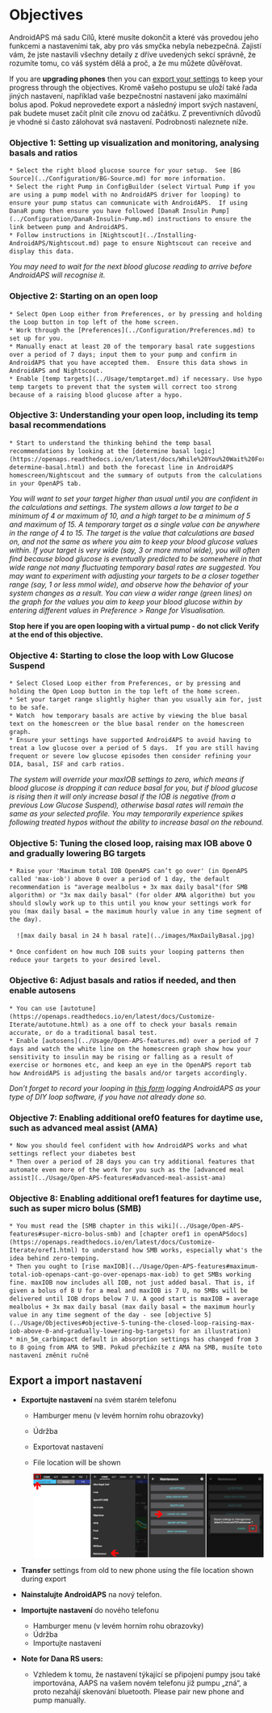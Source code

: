 # Objectives

AndroidAPS má sadu Cílů, které musíte dokončit a které vás provedou jeho funkcemi a nastaveními tak, aby pro vás smyčka nebyla nebezpečná. Zajistí vám, že jste nastavili všechny detaily z dříve uvedených sekcí správně, že rozumíte tomu, co váš systém dělá a proč, a že mu můžete důvěřovat.

If you are **upgrading phones** then you can [export your settings](../Usage/Objectives#export-import-settings) to keep your progress through the objectives. Kromě vašeho postupu se uloží také řada jiných nastavení, například vaše bezpečnostní nastavení jako maximální bolus apod. Pokud neprovedete export a následný import svých nastavení, pak budete muset začít plnit cíle znovu od začátku. Z preventivních důvodů je vhodné si často zálohovat svá nastavení. Podrobnosti naleznete níže.  

### Objective 1: Setting up visualization and monitoring, analysing basals and ratios

    * Select the right blood glucose source for your setup.  See [BG Source](../Configuration/BG-Source.md) for more information.
    * Select the right Pump in ConfigBuilder (select Virtual Pump if you are using a pump model with no AndroidAPS driver for looping) to ensure your pump status can communicate with AndroidAPS.  If using DanaR pump then ensure you have followed [DanaR Insulin Pump](../Configuration/DanaR-Insulin-Pump.md) instructions to ensure the link between pump and AndroidAPS.
    * Follow instructions in [Nightscout](../Installing-AndroidAPS/Nightscout.md) page to ensure Nightscout can receive and display this data.
    

*You may need to wait for the next blood glucose reading to arrive before AndroidAPS will recognise it.*

### Objective 2: Starting on an open loop

    * Select Open Loop either from Preferences, or by pressing and holding the Loop button in top left of the home screen.
    * Work through the [Preferences](../Configuration/Preferences.md) to set up for you.
    * Manually enact at least 20 of the temporary basal rate suggestions over a period of 7 days; input them to your pump and confirm in AndroidAPS that you have accepted them.  Ensure this data shows in AndroidAPS and Nightscout.
    * Enable [temp targets](../Usage/temptarget.md) if necessary. Use hypo temp targets to prevent that the system will correct too strong because of a raising blood glucose after a hypo. 
    

### Objective 3: Understanding your open loop, including its temp basal recommendations

    * Start to understand the thinking behind the temp basal recommendations by looking at the [determine basal logic](https://openaps.readthedocs.io/en/latest/docs/While%20You%20Wait%20For%20Gear/Understand-determine-basal.html) and both the forecast line in AndroidAPS homescreen/Nightscout and the summary of outputs from the calculations in your OpenAPS tab.
    

*You will want to set your target higher than usual until you are confident in the calculations and settings. The system allows a low target to be a minimum of 4 or maximum of 10, and a high target to be a minimum of 5 and maximum of 15. A temporary target as a single value can be anywhere in the range of 4 to 15. The target is the value that calculations are based on, and not the same as where you aim to keep your blood glucose values within. If your target is very wide (say, 3 or more mmol wide), you will often find because blood glucose is eventually predicted to be somewhere in that wide range not many fluctuating temporary basal rates are suggested. You may want to experiment with adjusting your targets to be a closer together range (say, 1 or less mmol wide), and observe how the behavior of your system changes as a result. You can view a wider range (green lines) on the graph for the values you aim to keep your blood glucose within by entering different values in Preference > Range for Visualisation.*

**Stop here if you are open looping with a virtual pump - do not click Verify at the end of this objective.**

### Objective 4: Starting to close the loop with Low Glucose Suspend

    * Select Closed Loop either from Preferences, or by pressing and holding the Open Loop button in the top left of the home screen.
    * Set your target range slightly higher than you usually aim for, just to be safe.
    * Watch  how temporary basals are active by viewing the blue basal text on the homescreen or the blue basal render on the homescreen graph.
    * Ensure your settings have supported AndroidAPS to avoid having to treat a low glucose over a period of 5 days.  If you are still having frequent or severe low glucose episodes then consider refining your DIA, basal, ISF and carb ratios.
    

*The system will override your maxIOB settings to zero, which means if blood glucose is dropping it can reduce basal for you, but if blood glucose is rising then it will only increase basal if the IOB is negative (from a previous Low Glucose Suspend), otherwise basal rates will remain the same as your selected profile. You may temporarily experience spikes following treated hypos without the ability to increase basal on the rebound.*

### Objective 5: Tuning the closed loop, raising max IOB above 0 and gradually lowering BG targets

    * Raise your 'Maximum total IOB OpenAPS can’t go over' (in OpenAPS called 'max-iob') above 0 over a period of 1 day, the default recommendation is "average mealbolus + 3x max daily basal"(for SMB algorithm) or "3x max daily basal" (for older AMA algorithm) but you should slowly work up to this until you know your settings work for you (max daily basal = the maximum hourly value in any time segment of the day).
    
      ![max daily basal in 24 h basal rate](../images/MaxDailyBasal.jpg)
    
    * Once confident on how much IOB suits your looping patterns then reduce your targets to your desired level.
    

### Objective 6: Adjust basals and ratios if needed, and then enable autosens

    * You can use [autotune](https://openaps.readthedocs.io/en/latest/docs/Customize-Iterate/autotune.html) as a one off to check your basals remain accurate, or do a traditional basal test.
    * Enable [autosens](../Usage/Open-APS-features.md) over a period of 7 days and watch the white line on the homescreen graph show how your sensitivity to insulin may be rising or falling as a result of exercise or hormones etc, and keep an eye in the OpenAPS report tab how AndroidAPS is adjusting the basals and/or targets accordingly.
    

*Don’t forget to record your looping in [this form](http://bit.ly/nowlooping) logging AndroidAPS as your type of DIY loop software, if you have not already done so.*

### Objective 7: Enabling additional oref0 features for daytime use, such as advanced meal assist (AMA)

    * Now you should feel confident with how AndroidAPS works and what settings reflect your diabetes best
    * Then over a period of 28 days you can try additional features that automate even more of the work for you such as the [advanced meal assist](../Usage/Open-APS-features#advanced-meal-assist-ama)
    

### Objective 8: Enabling additional oref1 features for daytime use, such as super micro bolus (SMB)

    * You must read the [SMB chapter in this wiki](../Usage/Open-APS-features#super-micro-bolus-smb) and [chapter oref1 in openAPSdocs](https://openaps.readthedocs.io/en/latest/docs/Customize-Iterate/oref1.html) to understand how SMB works, especially what's the idea behind zero-temping.
    * Then you ought to [rise maxIOB](../Usage/Open-APS-features#maximum-total-iob-openaps-cant-go-over-openaps-max-iob) to get SMBs working fine. maxIOB now includes all IOB, not just added basal. That is, if given a bolus of 8 U for a meal and maxIOB is 7 U, no SMBs will be delivered until IOB drops below 7 U. A good start is maxIOB = average mealbolus + 3x max daily basal (max daily basal = the maximum hourly value in any time segment of the day - see [objective 5](../Usage/Objectives#objective-5-tuning-the-closed-loop-raising-max-iob-above-0-and-gradually-lowering-bg-targets) for an illustration)
    * min_5m_carbimpact default in absorption settings has changed from 3 to 8 going from AMA to SMB. Pokud přecházíte z AMA na SMB, musíte toto nastavení změnit ručně
    

## Export a import nastavení

* **Exportujte nastavení** na svém starém telefonu
  
  * Hamburger menu (v levém horním rohu obrazovky)
  * Údržba
  * Exportovat nastavení
  * File location will be shown
    
    ![AAPS export settings](../images/AAPS_ExportSettings.png)

* **Transfer** settings from old to new phone using the file location shown during export

* **Nainstalujte AndroidAPS** na nový telefon.
* **Importujte nastavení** do nového telefonu 
  * Hamburger menu (v levém horním rohu obrazovky)
  * Údržba
  * Importujte nastavení
* **Note for Dana RS users:** 
  * Vzhledem k tomu, že nastavení týkající se připojení pumpy jsou také importována, AAPS na vašem novém telefonu již pumpu „zná“, a proto nezahájí skenování bluetooth. Please pair new phone and pump manually.
